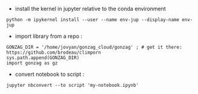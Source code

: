  - install the kernel in jupyter relative to the conda environment

```python -m ipykernel install --user --name env-jup --display-name env-jup```

 - import library from a repo :

```
GONZAG_DIR = '/home/jovyan/gonzag_cloud/gonzag' ; # get it there: https://github.com/brodeau/climporn
sys.path.append(GONZAG_DIR)
import gonzag as gz
```
 - convert notebook to script :

```jupyter nbconvert --to script 'my-notebook.ipynb'```
